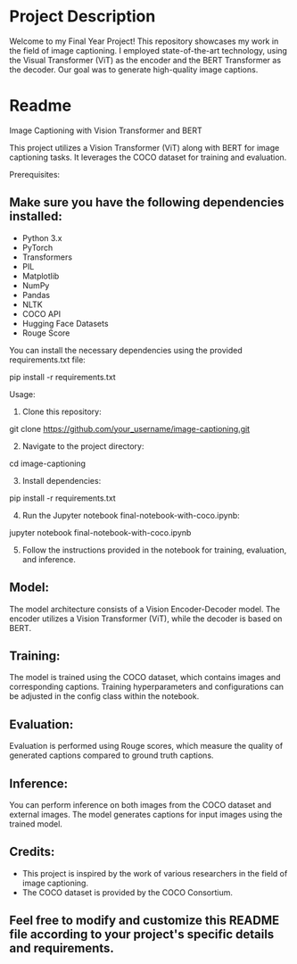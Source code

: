 # Project Description

Welcome to my Final Year Project! This repository showcases my work in the field of image captioning. I employed state-of-the-art technology, using the Visual Transformer (ViT) as the encoder and the BERT Transformer as the decoder. Our goal was to generate high-quality image captions.

# Readme

Image Captioning with Vision Transformer and BERT

This project utilizes a Vision Transformer (ViT) along with BERT for image captioning tasks. It leverages the COCO dataset for training and evaluation.

Prerequisites:

## Make sure you have the following dependencies installed:

- Python 3.x
- PyTorch
- Transformers
- PIL
- Matplotlib
- NumPy
- Pandas
- NLTK
- COCO API
- Hugging Face Datasets
- Rouge Score

You can install the necessary dependencies using the provided requirements.txt file:

pip install -r requirements.txt

Usage:

1. Clone this repository:

git clone https://github.com/your_username/image-captioning.git

2. Navigate to the project directory:

cd image-captioning

3. Install dependencies:

pip install -r requirements.txt

4. Run the Jupyter notebook final-notebook-with-coco.ipynb:

jupyter notebook final-notebook-with-coco.ipynb

5. Follow the instructions provided in the notebook for training, evaluation, and inference.

## Model:

The model architecture consists of a Vision Encoder-Decoder model. The encoder utilizes a Vision Transformer (ViT), while the decoder is based on BERT.

## Training:

The model is trained using the COCO dataset, which contains images and corresponding captions. Training hyperparameters and configurations can be adjusted in the config class within the notebook.

## Evaluation:

Evaluation is performed using Rouge scores, which measure the quality of generated captions compared to ground truth captions.

## Inference:

You can perform inference on both images from the COCO dataset and external images. The model generates captions for input images using the trained model.

## Credits:

- This project is inspired by the work of various researchers in the field of image captioning.
- The COCO dataset is provided by the COCO Consortium.

Feel free to modify and customize this README file according to your project's specific details and requirements.
---
